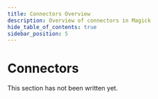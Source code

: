 ```yaml
---
title: Connectors Overview
description: Overview of connectors in Magick
hide_table_of_contents: true
sidebar_position: 5
---
```


# Connectors

This section has not been written yet.
